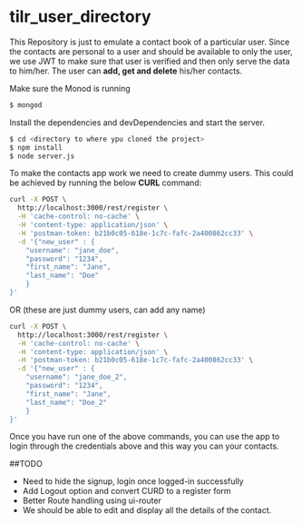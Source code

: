 # tilr_user_directory

This Repository is just to emulate a contact book of a particular user. Since the contacts are personal to a user 
and should be available to only the user, we use JWT to make sure that user is verified and then only serve the data 
to him/her. The user can <b>add, get and delete</b> his/her contacts. 

Make sure the Monod is running
```sh
$ mongod
```

Install the dependencies and devDependencies and start the server.

```sh
$ cd <directory to where ypu cloned the project>
$ npm install
$ node server.js
```

To make the contacts app work we need to create dummy users. This could be achieved by running the below <b>CURL</b> command:

```sh
curl -X POST \
  http://localhost:3000/rest/register \
  -H 'cache-control: no-cache' \
  -H 'content-type: application/json' \
  -H 'postman-token: b21b0c05-618e-1c7c-fafc-2a400862cc33' \
  -d '{"new_user" : {
	"username": "jane_doe",
	"password": "1234",
    "first_name": "Jane",
    "last_name": "Doe"
	}
}'
```

OR (these are just dummy users, can add any name)

```sh
curl -X POST \
  http://localhost:3000/rest/register \
  -H 'cache-control: no-cache' \
  -H 'content-type: application/json' \
  -H 'postman-token: b21b0c05-618e-1c7c-fafc-2a400862cc33' \
  -d '{"new_user" : {
	"username": "jane_doe_2",
	"password": "1234",
    "first_name": "Jane",
    "last_name": "Doe_2"
	}
}'
```

Once you have run one of the above commands, you can use the app to login through the credentials above and this way you 
can your contacts. 

##TODO

* Need to hide the signup, login once logged-in successfully
* Add Logout option and convert CURD to a register form
* Better Route handling using ui-router
* We should be able to edit and display all the details of the contact.

